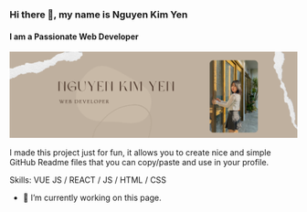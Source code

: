 ### Hi there 👋, my name is Nguyen Kim Yen
#### I am a Passionate Web Developer

![githubcover](https://github.com/ngkimyen/ngkimyen/blob/main/github%20cover.png)

I made this project just for fun, it allows you to create nice and simple GitHub Readme files that you can copy/paste and use in your profile.

Skills: VUE JS / REACT / JS / HTML / CSS

- 🔭 I’m currently working on this page. 





